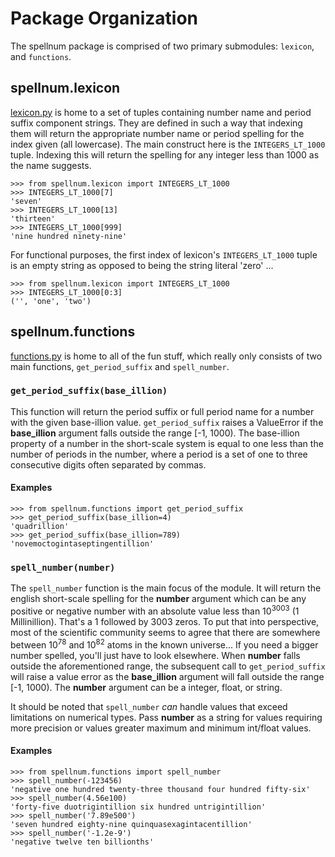 # Package Organization
The spellnum package is comprised of two primary submodules: `lexicon`, and `functions`.

## spellnum.lexicon
[lexicon.py](lexicon.py) is home to a set of tuples containing number name and period suffix component strings. They are defined in such a way that indexing them will return the appropriate number name or period spelling for the index given (all lowercase). The main construct here is the `INTEGERS_LT_1000` tuple. Indexing this will return the spelling for any integer less than 1000 as the name suggests.
```
>>> from spellnum.lexicon import INTEGERS_LT_1000
>>> INTEGERS_LT_1000[7]
'seven'
>>> INTEGERS_LT_1000[13]
'thirteen'
>>> INTEGERS_LT_1000[999]
'nine hundred ninety-nine'
```
For functional purposes, the first index of lexicon's `INTEGERS_LT_1000` tuple is an empty string as opposed to being the string literal 'zero' ...
```
>>> from spellnum.lexicon import INTEGERS_LT_1000
>>> INTEGERS_LT_1000[0:3]
('', 'one', 'two')
```

## spellnum.functions
[functions.py](functions.py) is home to all of the fun stuff, which really only consists of two main functions, `get_period_suffix` and `spell_number`.

### `get_period_suffix(base_illion)`
This function will return the period suffix or full period name for a number with the given base-illion value. `get_period_suffix` raises a ValueError if the **base_illion** argument falls outside the range [-1, 1000). The base-illion property of a number in the short-scale system is equal to one less than the number of periods in the number, where a period is a set of one to three consecutive digits often separated by commas.
#### Examples
```
>>> from spellnum.functions import get_period_suffix
>>> get_period_suffix(base_illion=4)
'quadrillion'
>>> get_period_suffix(base_illion=789)
'novemoctogintaseptingentillion'
```

### `spell_number(number)`
The `spell_number` function is the main focus of the module. It will return the english short-scale spelling for the **number** argument which can be any positive or negative number with an absolute value less than 10<sup>3003</sup> (1 Millinillion). That's a 1 followed by 3003 zeros. To put that into perspective, most of the scientific community seems to agree that there are somewhere between 10<sup>78</sup> and 10<sup>82</sup> atoms in the known universe... If you need a bigger number spelled, you'll just have to look elsewhere. When **number** falls outside the aforementioned range, the subsequent call to `get_period_suffix` will raise a value error as the **base_illion** argument will fall outside the range [-1, 1000). The **number** argument can be a integer, float, or string.

It should be noted that `spell_number` *can* handle values that exceed limitations on numerical types. Pass **number** as a string for values requiring more precision or values greater maximum and minimum int/float values.
#### Examples
```
>>> from spellnum.functions import spell_number
>>> spell_number(-123456)
'negative one hundred twenty-three thousand four hundred fifty-six'
>>> spell_number(4.56e100)
'forty-five duotrigintillion six hundred untrigintillion'
>>> spell_number('7.89e500')
'seven hundred eighty-nine quinquasexagintacentillion'
>>> spell_number('-1.2e-9')
'negative twelve ten billionths'
```
